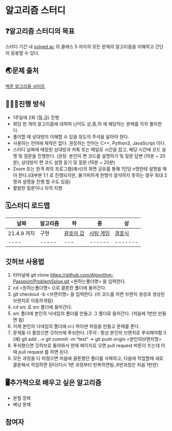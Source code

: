 # 알고리즘 스터디

## ❓알고리즘 스터디의 목표

스터디 기간 내 [solved.ac](http://solved.ac) 의 클래스 5 까지의 모든 문제의 알고리즘을 이해하고 간단히 응용할 수 있다.

## 🌏문제 출처

[백준 알고리즘 사이트](https://www.acmicpc.net/)

## 👨🏻‍💼진행 방식

- 1주일에 2회 (월,금) 진행
- 회당 한 개의 알고리즘에 대하여 난이도 상,중,하 에 해당하는 문제를 각자 풀이한다.
- 풀이할 때 상대방이 이해할 수 있을 정도의 주석을 달아야 한다.
- 사용하는 언어에 제약은 없다. 권장하는 언어는 C++, Python3, JavaScript 이다.
- 스터디 날짜에 매칭된 상대방과 카톡 또는 메일로 시간을 잡고, 해당 시간에 코드 설명 및 질문을 진행한다. (권장: 본인이 짠 코드를 설명하기 및 질문 답변 (15분 ~ 20분), 상대방이 짠 코드 설명 듣기 및 질문 (15분 ~ 20분)
- Zoom 또는 원격 회의 프로그램(예시)의 화면 공유를 통해 1인당 n명한테 설명을 해야 한다.(대부분 1:1 로 진행되지만, 불가피하게 한명이 참석하지 못하는 경우 최대 2명과 설명을 진행 할 수도 있음)
- 활발한 질문이나 지적 지향

## 🗓️스터디 로드맵 

|날짜|알고리즘|하|중|상|
|---|---|---|---|---|
|21.4.9 까지|구현|[괄호의 값](https://www.acmicpc.net/problem/2504)|[사탕 게임](https://www.acmicpc.net/problem/3085)|[결혼식](https://www.acmicpc.net/problem/5567)|
|----|-----|---|------|-------|

## 깃허브 사용법

1. 터미널에 git clone https://github.com/Algorithm-Passport/ProblemSolve.git <원하는폴더명> 을 입력한다.
2. cd <원하는폴더명> 으로 클론한 폴더에 들어간다.
3. git checkout -b <브랜치명> 을 입력한다. (이 코드를 치면 브랜치 생성과 생성된 브랜치로 이동하게됨)
5. cd src 로 src 폴더에 들어간다.
6. src 폴더에 본인의 닉네임의 폴더를 만들고 그 폴더로 들어간다. (처음에 1번만 만들면 됨)
7. 이제 본인의 닉네임의 폴더에 c나 파이썬 파일을 만들고 문제를 푼다.
8. 문제를 다 풀었으면 깃허브에 푸쉬한다. (주의 : 항상 본인의 브랜치로 푸쉬해야함.!)  (예) git add .  -> git commit -m “test”  -> git push origin <본인의브랜치명>
9. 푸쉬했으면 깃허브로 돌아와서 현재 페이지로 오면 pull request 버튼이 뜨는데 이때 pull request 를 하면 된다.
10. 모든 과정을 다 마쳤으면 처음에 클론했던 폴더를 삭제하고, 다음에 작업할때 새로 클론해서 작업하면 된다(다시 1번 과정부터 반복하면됨.;6번과정은 처음 1번만)


## 🖥️추가적으로 배우고 싶은 알고리즘

- 분할 정복
- 베낭 문제

## 참여자


                                                                                                       
